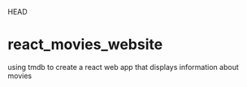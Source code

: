 HEAD
# react_movies_website
using tmdb to create a react web app that displays information about movies